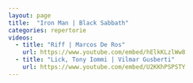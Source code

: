 ```yaml
---
layout: page
title:  "Iron Man | Black Sabbath"
categories: repertorie
videos:
  - title: "Riff | Marcos De Ros"
    url: https://www.youtube.com/embed/hElkKLzlWw8
  - title: "Lick, Tony Iommi | Vilmar Gusberti"
    url: https://www.youtube.com/embed/U2KKhPSPSTY
---
```


